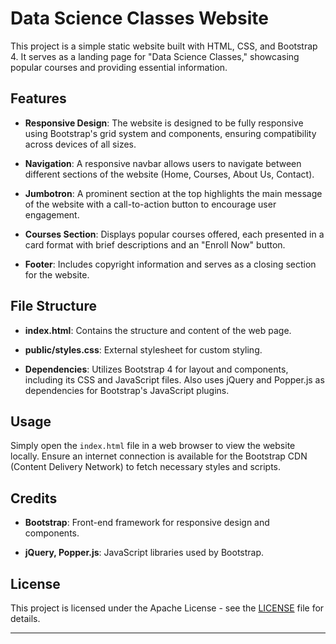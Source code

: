 # Data Science Classes Website

This project is a simple static website built with HTML, CSS, and Bootstrap 4. It serves as a landing page for "Data Science Classes," showcasing popular courses and providing essential information.

## Features

- **Responsive Design**: The website is designed to be fully responsive using Bootstrap's grid system and components, ensuring compatibility across devices of all sizes.
  
- **Navigation**: A responsive navbar allows users to navigate between different sections of the website (Home, Courses, About Us, Contact).

- **Jumbotron**: A prominent section at the top highlights the main message of the website with a call-to-action button to encourage user engagement.

- **Courses Section**: Displays popular courses offered, each presented in a card format with brief descriptions and an "Enroll Now" button.

- **Footer**: Includes copyright information and serves as a closing section for the website.

## File Structure

- **index.html**: Contains the structure and content of the web page.
  
- **public/styles.css**: External stylesheet for custom styling.

- **Dependencies**: Utilizes Bootstrap 4 for layout and components, including its CSS and JavaScript files. Also uses jQuery and Popper.js as dependencies for Bootstrap's JavaScript plugins.

## Usage

Simply open the `index.html` file in a web browser to view the website locally. Ensure an internet connection is available for the Bootstrap CDN (Content Delivery Network) to fetch necessary styles and scripts.

## Credits

- **Bootstrap**: Front-end framework for responsive design and components.
  
- **jQuery, Popper.js**: JavaScript libraries used by Bootstrap.

## License

This project is licensed under the Apache License - see the [LICENSE](LICENSE) file for details.

---
